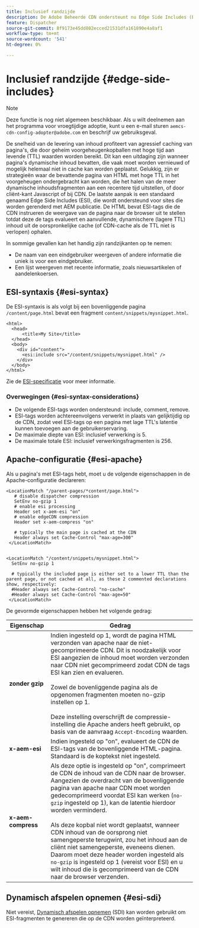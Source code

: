 ```yaml
---
title: Inclusief randzijde
description: De Adobe Beheerde CDN ondersteunt nu Edge Side Includes (ESI), een opmaaktaal voor dynamische webinhoud-assemblage op randniveau.
feature: Dispatcher
source-git-commit: 8f9173e45dd802ecced21531dfa161890e4a8af1
workflow-type: tm+mt
source-wordcount: '541'
ht-degree: 0%

---
```


# Inclusief randzijde {#edge-side-includes}

>[!NOTE]
>Deze functie is nog niet algemeen beschikbaar. Als u wilt deelnemen aan het programma voor vroegtijdige adoptie, kunt u een e-mail sturen `aemcs-cdn-config-adopter@adobe.com` en beschrijf uw gebruiksgeval.

De snelheid van de levering van inhoud profiteert van agressief caching van pagina&#39;s, die door geheim voorgeheugenkopballen met hoge tijd aan levende (TTL) waarden worden bereikt. Dit kan een uitdaging zijn wanneer pagina&#39;s dynamische inhoud bevatten, die vaak moet worden vernieuwd of mogelijk helemaal niet in cache kan worden geplaatst. Gelukkig, zijn er strategieën waar de bevattende pagina van HTML met hoge TTL in het voorgeheugen ondergebracht kan worden, die het halen van de meer dynamische inhoudsfragmenten aan een recentere tijd uitstellen, of door cliënt-kant Javascript of bij CDN. De laatste aanpak is een standaard genaamd Edge Side Includes (ESI), die wordt ondersteund voor sites die worden gerenderd met AEM publicatie. De HTML bevat ESI-tags die de CDN instrueren de weergave van de pagina naar de browser uit te stellen totdat deze de tags evalueert en aanvullende, dynamischere (lagere TTL) inhoud uit de oorspronkelijke cache (of CDN-cache als de TTL niet is verlopen) ophalen.

In sommige gevallen kan het handig zijn randzijkanten op te nemen:

* De naam van een eindgebruiker weergeven of andere informatie die uniek is voor een eindgebruiker.
* Een lijst weergeven met recente informatie, zoals nieuwsartikelen of aandelenkoersen.

## ESI-syntaxis {#esi-syntax}

De ESI-syntaxis is als volgt bij een bovenliggende pagina `/content/page.html` bevat een fragment `content/snippets/mysnippet.html`.

```
<html>
  <head>
      <title>My Site</title>
  </head>
  <body>
    <div id="content">
      <esi:include src="/content/snippets/mysnippet.html" />
    </div>
  </body>
</html>
```

Zie de [ESI-specificatie](https://www.w3.org/TR/esi-lang/) voor meer informatie.

### Overwegingen {#esi-syntax-considerations}

* De volgende ESI-tags worden ondersteund: include, comment, remove.
* ESI-tags worden achtereenvolgens verwerkt in plaats van gelijktijdig op de CDN, zodat veel ESI-tags op een pagina met lage TTL&#39;s latentie kunnen toevoegen aan de gebruikerservaring.
* De maximale diepte van ESI: inclusief verwerking is 5.
* De maximale totale ESI: inclusief verwerkingsfragmenten is 256.


## Apache-configuratie {#esi-apache}

Als u pagina&#39;s met ESI-tags hebt, moet u de volgende eigenschappen in de Apache-configuratie declareren:

```
<LocationMatch "/parent-pages/*content/page.html">
   # disable dispatcher compression
   SetEnv no-gzip 1
   # enable esi processing 
   Header set x-aem-esi "on"
   # enable edgeCDN compression
   Header set x-aem-compress "on"

   # typically the main page is cached at the CDN
   Header always set Cache-Control "max-age=300"
 </LocationMatch>


<LocationMatch "/content/snippets/mysnippet.html">
  SetEnv no-gzip 1

  # typically the included page is either set to a lower TTL than the parent page, or not cached at all, as these 2 commented declarations show, respectively:
  #Header always set Cache-Control "no-cache"
  #Header always set Cache-Control "max-age=50"
 </LocationMatch> 
```

De gevormde eigenschappen hebben het volgende gedrag:

| Eigenschap | Gedrag |
|-----------|--------------------------|
| **zonder gzip** | Indien ingesteld op 1, wordt de pagina HTML verzonden van apache naar de niet-gecomprimeerde CDN. Dit is noodzakelijk voor ESI aangezien de inhoud moet worden verzonden naar CDN niet gecomprimeerd zodat CDN de tags ESI kan zien en evalueren.<br/><br/>Zowel de bovenliggende pagina als de opgenomen fragmenten moeten no-gzip instellen op 1.<br/><br/>Deze instelling overschrijft de compressie-instelling die Apache anders heeft gebruikt, op basis van de aanvraag `Accept-Encoding` waarden. |
| **x-aem-esi** | Indien ingesteld op &quot;on&quot;, evalueert de CDN de ESI-tags van de bovenliggende HTML-pagina.  Standaard is de koptekst niet ingesteld. |
| **x-aem-compress** | Als deze optie is ingesteld op &quot;on&quot;, comprimeert de CDN de inhoud van de CDN naar de browser. Aangezien de overdracht van de bovenliggende pagina van apache naar CDN moet worden gedecomprimeerd voordat ESI kan werken (`no-gzip` ingesteld op 1), kan de latentie hierdoor worden verminderd.<br/><br/>Als deze kopbal niet wordt geplaatst, wanneer CDN inhoud van de oorsprong niet samengeperste terugwint, zou het inhoud aan de cliënt niet samengeperste, eveneens dienen. Daarom moet deze header worden ingesteld als `no-gzip` is ingesteld op 1 (vereist voor ESI) en u wilt inhoud die is gecomprimeerd van de CDN naar de browser verzenden. |

## Dynamisch afspelen opnemen {#esi-sdi}

Niet vereist, [Dynamisch afspelen opnemen](https://sling.apache.org/documentation/bundles/dynamic-includes.html) (SDI) kan worden gebruikt om ESI-fragmenten te genereren die op de CDN worden geïnterpreteerd.
